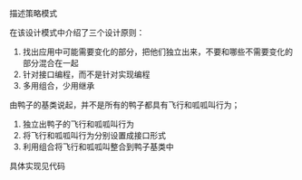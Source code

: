 
描述策略模式

在该设计模式中介绍了三个设计原则：
1. 找出应用中可能需要变化的部分，把他们独立出来，不要和哪些不需要变化的部分混合在一起
2. 针对接口编程，而不是针对实现编程
3. 多用组合，少用继承

由鸭子的基类说起，并不是所有的鸭子都具有飞行和呱呱叫行为；
1. 独立出鸭子的飞行和呱呱叫行为
2. 将飞行和呱呱叫行为分别设置成接口形式
3. 利用组合将飞行和呱呱叫整合到鸭子基类中

具体实现见代码
